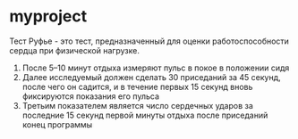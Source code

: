 # myproject

Тест Руфье - это тест, предназначенный для оценки работоспособности сердца при физической нагрузке.

1. После 5–10 минут отдыха измеряют пульс в покое в положении сидя 
2. Далее исследуемый должен сделать 30 приседаний за 45 секунд, после чего он садится, и в течение первых 15 секунд вновь фиксируются показания его пульса 
3. Третьим показателем является число сердечных ударов за последние 15 секунд первой минуты отдыха после приседаний
конец программы